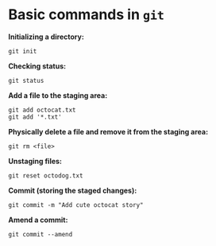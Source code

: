 # Basic commands in `git`

**Initializing a directory:**

~~~~
git init
~~~~

**Checking status:**

~~~~
git status
~~~~


**Add a file to the staging area:**

~~~~
git add octocat.txt
git add '*.txt'
~~~~

**Physically delete a file and remove it from the staging area:**

~~~~
git rm <file>
~~~~

**Unstaging files:**

~~~~
git reset octodog.txt
~~~~

**Commit (storing the staged changes):**

~~~~
git commit -m "Add cute octocat story"
~~~~

**Amend a commit:**

~~~~
git commit --amend
~~~~
